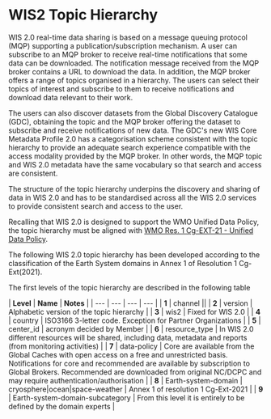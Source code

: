 # WIS2 Topic Hierarchy

WIS 2.0 real-time data sharing is based on a message queuing protocol (MQP) supporting a publication/subscription mechanism. A user can subscribe to an MQP broker to receive real-time notifications that some data can be downloaded. The notification message received from the MQP broker contains a URL to download the data. In addition, the MQP broker offers a range of topics organised in a hierarchy. The users can select their topics of interest and subscribe to them to receive notifications and download data relevant to their work.

The users can also discover datasets from the Global Discovery Catalogue (GDC), obtaining the topic and the MQP broker offering the dataset to subscribe and receive notifications of new data. The GDC&#39;s new WIS Core Metadata Profile 2.0 has a categorisation scheme consistent with the topic hierarchy to provide an adequate search experience compatible with the access modality provided by the MQP broker. In other words, the MQP topic and WIS 2.0 metadata have the same vocabulary so that search and access are consistent.

The structure of the topic hierarchy underpins the discovery and sharing of data in WIS 2.0 and has to be standardised across all the WIS 2.0 services to provide consistent search and access to the user.

Recalling that WIS 2.0 is designed to support the WMO Unified Data Policy, the topic hierarchy must be aligned with [WMO Res. 1 Cg-EXT-21 - Unified Data Policy](https://ane4bf-datap1.s3-eu-west-1.amazonaws.com/wmocms/s3fs-public/ckeditor/files/Cg-Ext2021-d04-1-WMO-UNIFIED-POLICY-FOR-THE-INTERNATIONAL-approved_en_0.pdf?4pv38FtU6R4fDNtwqOxjBCndLIfntWeR).

The following WIS 2.0 topic hierarchy has been developed according to the classification of the Earth System domains in Annex 1 of Resolution 1 Cg-Ext(2021).

The first levels of the topic hierarchy are described in the following table

| **Level** | **Name** | **Notes** |
| --- | --- | --- | --- |
| **1** | channel ||
| **2** | version | Alphabetic version of the topic hierarchy |
| **3** | wis2 | Fixed for WIS 2.0 |
| **4** | country | ISO3166 3-letter code. Exception for Partner Organizations |
| **5** | center\_id | acronym decided by Member |
| **6** | resource\_type | In WIS 2.0 different resources will be shared, including data, metadata and reports (from monitoring activities) |
| **7** | data-policy | Core are available from the Global Caches with open access on a free and unrestricted basis. Notifications for core and recommended are available by subscription to Global Brokers. Recommended are downloaded from original NC/DCPC and may require authentication/authorisation |
| **8** | Earth-system-domain | cryosphere\|ocean\|space-weather | Annex 1 of resolution 1 Cg-Ext-2021 |
| **9** | Earth-system-domain-subcategory | From this level it is entirely to be defined by the domain experts |
